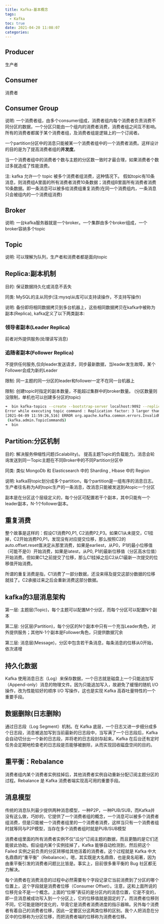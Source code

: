 ```yaml
---
title: Kafka-基本概念
tags:
  - Kafka
toc: true
date: 2021-04-20 11:08:07
categories:
---
```



## Producer
生产者

## Consumer
消费者

## Consumer Group
说明: 一个消费者组，由多个consumer组成，消费者组内每个消费者负责消费不同分区的数据，一个分区只能由一个组内的消费者消费，消费者组之间互不影响。所有的消费者都属于某个消费者组，及消费者组是逻辑上的一个订阅者。

一个partition分区中的消息只能被某一个消费者组中的一个消费者消费。这样设计的目的是为了提高消费者组的**并发度**。

当一个消费者组中的消费者个数与主题的分区数一致时才最合理，如果消费者个数过多就造成了性能浪费。

注: kafka 允许一个 topic 被多个消费者组消费，这种情况下。 假如topic有10条消息，则消费组A里面的所有消费者消费10条数据；消费组B里面所有消费者消费10条数据。即一条消息可以被多给消费组重复消费(在同一个消费组内，一条消息只会被组内的一个消费组消费)

## Broker

说明: 一台kafka服务器就是一个broker。一个集群由多个broker组成，一个broker容纳多个topic

## Topic

说明: 可以理解为队列，生产者和消费者都是面向topic

## Replica:副本机制

目的: 保证数据持久化或消息不丢失

同类: MySQL的主从同步(注:mysql从库可以支持读操作，不支持写操作)

说明: 备份即将相同数据拷贝到多台机器上，这些相同数据拷贝在kafka中被称为副本(Replica), kafka定义了以下两类副本: 

### 领导者副本(Leader Replica)
  前者对外提供服务(处理读写消息)

### 追随者副本(Follower Replica)
  不提供任何服务,仅向leader发送请求，同步最新数据，当leader发生故障，某个Follower会成为新的Leader

限制: 同一主题的同一分区的leader和follower一定不在同一台机器上

限制: 创建topic时指定的副本数量，不能超过集群中的broker数量。 (分区数量则没限制，单机也可以创建多分区的topic)

```bash
➜  bin kafka-topics --create --bootstrap-server localhost:9092 --replication-factor 3 --partitions 3 --topic test2
Error while executing topic command : Replication factor: 3 larger than available brokers: 1.
[2021-04-09 11:59:26,516] ERROR org.apache.kafka.common.errors.InvalidReplicationFactorException: Replication factor: 3 larger than available brokers: 1.
 (kafka.admin.TopicCommand$)
➜  bin
```

## Partition:分区机制 

目的: 解决服务伸缩性问题(Scalability)。 提高主题Topic的负载能力。消息会轮询发送到同一Topic主题在不同Broker中的不同Partition分区中

同类: 类似 MongoDb 和 Elasticsearch 中的 Sharding , Hbase 中的 Region

说明: kafka将topic划分成多个partition，每个partition是一组有序的消息日志。生产者往名称为A的topic生产的一条消息，改消息只能被发送到Atopic一个分区

副本是在分区这个层级定义的，每个分区可配置若干个副本，其中只能有一个leader副本，N-1个follower副本。

## 重复消费

整个故事是这样的：假设C1消费P0,P1, C2消费P2,P3。如果C1从未提交，C1挂掉，C2开始消费P0,P1，发现没有对应提交位移，那么按照C2的auto.offset.reset值决定从那里消费，如果是earliest，从P0，P1的最小位移值（可能不是0）开始消费，如果是latest，从P0, P1的最新位移值（分区高水位值）开始消费。但如果C1之前提交了位移，那么C1挂掉之后C2从C1最新一次提交的位移值开始消费。

所谓的重复消费是指，C1消费了一部分数据，还没来得及提交这部分数据的位移就挂了。C2承接过来之后会重新消费这部分数据。

## kafka的3层消息架构

第一层: 主题层(Topic)，每个主题可以配置M个分区，而每个分区可以配置N个副本

第二层: 分区层(Partition)，每个分区的N个副本中只有一个充当Leader角色，对外提供服务；其他N-1个副本是Follower角色，只提供数据冗余

第三层: 消息层(Message)，分区中包含若干条消息，每条消息的位移从0开始，依次递增

## 持久化数据

Kafka 使用消息日志（Log）来保存数据，一个日志就是磁盘上一个只能追加写（Append-only）消息的物理文件。因为只能追加写入，故避免了缓慢的随机 I/O 操作，改为性能较好的顺序 I/O 写操作，这也是实现 Kafka 高吞吐量特性的一个重要手段。

## 数据删除(日志删除)

通过日志段（Log Segment）机制。在 Kafka 底层，一个日志又进一步细分成多个日志段，消息被追加写到当前最新的日志段中，当写满了一个日志段后，Kafka 会自动切分出一个新的日志段，并将老的日志段封存起来。Kafka 在后台还有定时任务会定期地检查老的日志段是否能够被删除，从而实现回收磁盘空间的目的。

## 重平衡：Rebalance

消费者组内某个消费者实例挂掉后，其他消费者实例自动重新分配订阅主题分区的过程。Rebalance 是 Kafka 消费者端实现高可用的重要手段。

## 消息模型

传统的消息队列最少提供两种消息模型，一种P2P，一种PUB/SUB，而Kafka并没有这么做，巧妙的，它提供了一个消费者组的概念，一个消息可以被多个消费者组消费，但是只能被一个消费者组里的一个消费者消费，这样当只有一个消费者组时就等同与P2P模型，当存在多个消费者组时就是PUB/SUB模型

消费者组里面的所有消费者实例不仅“瓜分”订阅主题的数据，而且更酷的是它们还能彼此协助。假设组内某个实例挂掉了，Kafka 能够自动检测到，然后把这个 Failed 实例之前负责的分区转移给其他活着的消费者。这个过程就是 Kafka 中大名鼎鼎的“重平衡”（Rebalance）。嗯，其实既是大名鼎鼎，也是臭名昭著，因为由重平衡引发的消费者问题比比皆是。事实上，目前很多重平衡的 Bug 社区都无力解决。

每个消费者在消费消息的过程中必然需要有个字段记录它当前消费到了分区的哪个位置上，这个字段就是消费者位移（Consumer Offset）。注意，这和上面所说的位移完全不是一个概念。上面的“位移”表征的是分区内的消息位置，它是不变的，即一旦消息被成功写入到一个分区上，它的位移值就是固定的了。而消费者位移则不同，它可能是随时变化的，毕竟它是消费者消费进度的指示器嘛。另外每个消费者有着自己的消费者位移，因此一定要区分这两类位移的区别。我个人把消息在分区中的位移称为分区位移，而把消费者端的位移称为消费者位移。
